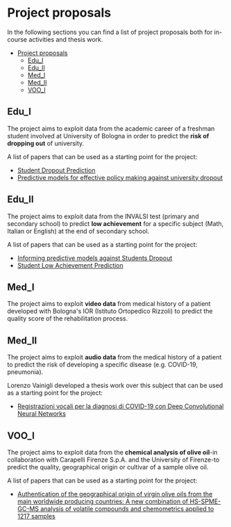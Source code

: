 # Project proposals

In the following sections you can find a list of project proposals both for in-course activities and thesis work.

- [Project proposals](#project-proposals)
  - [Edu\_I](#edu_i)
  - [Edu\_II](#edu_ii)
  - [Med\_I](#med_i)
  - [Med\_II](#med_ii)
  - [VOO\_I](#voo_i)

## Edu_I

The project aims to exploit data from the academic career of a freshman student involved at University of Bologna in order to predict the **risk of dropping out** of university.

A list of papers that can be used as a starting point for the project:

- [Student Dropout Prediction](https://link.springer.com/chapter/10.1007/978-3-030-52237-7_11)
- [Predictive models for effective policy making against university dropout](https://cris.unibo.it/handle/11585/910769)

## Edu_II

The project aims to exploit data from the INVALSI test (primary and secondary school) to predict **low achievement** for a specific subject (Math, Italian or English) at the end of secondary school.

A list of papers that can be used as a starting point for the project:

- [Informing predictive models against Students Dropout](https://cris.unibo.it/handle/11585/874372)
- [Student Low Achievement Prediction](https://link.springer.com/chapter/10.1007/978-3-031-11644-5_76)

## Med_I

The project aims to exploit **video data** from medical history of a patient developed with Bologna's IOR (Istituto Ortopedico Rizzoli) to predict the quality score of the rehabilitation process.

## Med_II

The project aims to exploit **audio data** from the medical history of a patient to predict the risk of developing a specific disease (e.g. COVID-19, pneumonia).

Lorenzo Vainigli developed a thesis work over this subject that can be used as a starting point for the project:

- [Registrazioni vocali per la diagnosi di COVID-19 con Deep Convolutional Neural Networks](https://amslaurea.unibo.it/22896/1/Registrazioni%20vocali%20per%20la%20diagnosi%20di%20COVID-19%20con%20Deep%20Convolutional%20Neural%20Networks.pdf)

## VOO_I

The project aims to exploit data from the **chemical analysis of olive oil**-in collaboration with Carapelli Firenze S.p.A. and the University of Firenze-to predict the quality, geographical origin or cultivar of a sample olive oil.

A list of papers that can be used as a starting point for the project:

- [Authentication of the geographical origin of virgin olive oils from the main worldwide producing countries: A new combination of HS-SPME-GC-MS analysis of volatile compounds and chemometrics applied to 1217 samples](https://www.sciencedirect.com/science/article/pii/S0956713520300724)
